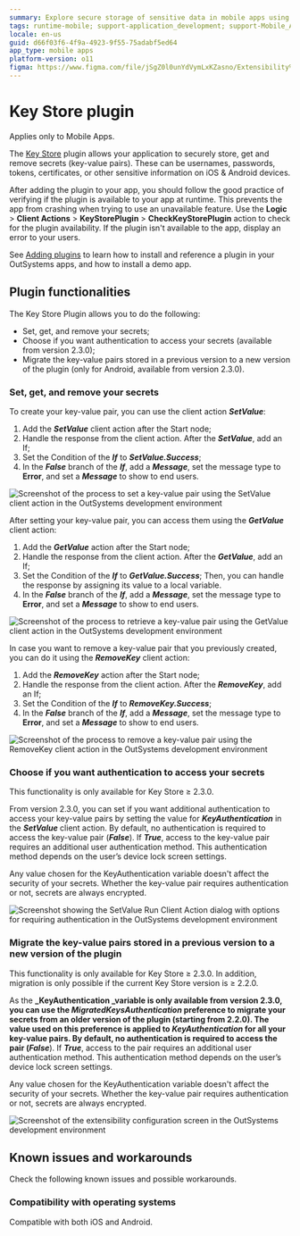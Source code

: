 ```yaml
---
summary: Explore secure storage of sensitive data in mobile apps using the Key Store plugin in OutSystems 11 (O11).
tags: runtime-mobile; support-application_development; support-Mobile_Apps;
locale: en-us
guid: d66f03f6-4f9a-4923-9f55-75adabf5ed64
app_type: mobile apps
platform-version: o11
figma: https://www.figma.com/file/jSgZ0l0unYdVymLxKZasno/Extensibility%20and%20Integration?node-id=2925:15309
---
```


# Key Store plugin

<div class="info" markdown="1">

Applies only to Mobile Apps.

</div>

The [Key Store](https://www.outsystems.com/forge/component-overview/1550/key-store-plugin) plugin allows your application to securely store, get and remove secrets (key-value pairs).
These can be usernames, passwords, tokens, certificates, or other sensitive information on iOS & Android devices.

After adding the plugin to your app, you should follow the good practice of verifying if the plugin is available to your app at runtime.
This prevents the app from crashing when trying to use an unavailable feature.
Use the **Logic** > **Client Actions** > **KeyStorePlugin** > **CheckKeyStorePlugin** action to check for the plugin availability.
If the plugin isn't available to the app, display an error to your users.

<div class="info" markdown="1">

See [Adding plugins](https://success.outsystems.com/documentation/11/extensibility_and_integration/mobile_plugins/intro.md#adding-plugins) to learn how to install and reference a plugin in your OutSystems apps, and how to install a demo app.

</div>

## Plugin functionalities

The Key Store Plugin allows you to do the following:

* Set, get, and remove your secrets;
* Choose if you want authentication to access your secrets (available from version 2.3.0);
* Migrate the key-value pairs stored in a previous version to a new version of the plugin (only for Android, available from version 2.3.0).

### Set, get, and remove your secrets

To create your key-value pair, you can use the client action **_SetValue_**:

1. Add the **_SetValue_** client action after the Start node;
1. Handle the response from the client action. After the **_SetValue_**, add an If;
1. Set the Condition of the **_If_** to **_SetValue.Success_**;
1. In the **_False_** branch of the **_If_**, add a **_Message_**, set the message type to **Error**, and set a **_Message_** to show to end users.

![Screenshot of the process to set a key-value pair using the SetValue client action in the OutSystems development environment](images/set-key-value-ss.png "Set a key-value pair")

After setting your key-value pair, you can access them using the **_GetValue_** client action:

1. Add the **_GetValue_** action after the Start node;
1. Handle the response from the client action. After the **_GetValue_**, add an If;
1. Set the Condition of the **_If_** to **_GetValue.Success_**; Then, you can handle the response by assigning its value to a local variable.
1. In the **_False_** branch of the **_If_**, add a **_Message_**, set the message type to **Error**, and set a **_Message_** to show to end users.

![Screenshot of the process to retrieve a key-value pair using the GetValue client action in the OutSystems development environment](images/get-key-value-ss.png "Get a key-value pair")

In case you want to remove a key-value pair that you previously created, you can do it using the **_RemoveKey_** client action:

1. Add the **_RemoveKey_** action after the Start node;
1. Handle the response from the client action. After the **_RemoveKey_**, add an If;
1. Set the Condition of the **_If_** to **_RemoveKey.Success_**;
1. In the **_False_** branch of the **_If_**, add a **_Message_**, set the message type to **Error**, and set a **_Message_** to show to end users.

![Screenshot of the process to remove a key-value pair using the RemoveKey client action in the OutSystems development environment](images/remove-key-value-ss.png "Remove a key-value pair")

### **Choose if you want authentication to access your secrets**

<div class="info" markdown="1">

This functionality is only available for Key Store ≥ 2.3.0.

</div>

From version 2.3.0, you can set if you want additional authentication to access your key-value pairs by setting the value for **_KeyAuthentication_** in the **_SetValue_** client action. By default, no authentication is required to access the key-value pair (**_False_**). If **_True_**, access to the key-value pair requires an additional user authentication method. This authentication method depends on the user’s device lock screen settings.

<div class="info" markdown="1">

Any value chosen for the KeyAuthentication variable doesn't affect the security of your secrets. Whether the key-value pair requires authentication or not, secrets are always encrypted.

</div>

![Screenshot showing the SetValue Run Client Action dialog with options for requiring authentication in the OutSystems development environment](images/setvalue-run-client-action-ss.png "The SetValue Run Client Action dialog for authentication")

### Migrate the key-value pairs stored in a previous version to a new version of the plugin

<div class="info" markdown="1">

This functionality is only available for Key Store ≥ 2.3.0. In addition, migration is only possible if the current Key Store version is ≥ 2.2.0.

</div>

As the **_KeyAuthentication _**variable is only available from version **2.3.0**, you can use the **_MigratedKeysAuthentication_** preference to migrate your secrets from an older version of the plugin (starting from 2.2.0). The value used on this preference is applied to **_KeyAuthentication_** for all your key-value pairs.
By default, no authentication is required to access the pair (**_False_**). If **_True_**, access to the pair requires an additional user authentication method. This authentication method depends on the user’s device lock screen settings.

<div class="info" markdown="1">

Any value chosen for the KeyAuthentication variable doesn't affect the security of your secrets. Whether the key-value pair requires authentication or not, secrets are always encrypted.

</div>

![Screenshot of the extensibility configuration screen in the OutSystems development environment](images/extensibility-config.png "Extensibility Configuration")

## Known issues and workarounds

Check the following known issues and possible workarounds.

### Compatibility with operating systems

Compatible with both iOS and Android.
